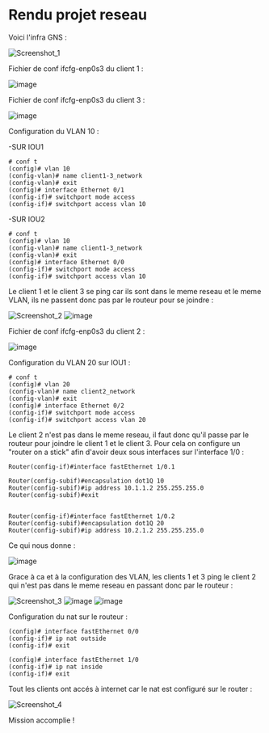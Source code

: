 # Rendu projet reseau

Voici l'infra GNS :

![Screenshot_1](https://user-images.githubusercontent.com/34342829/57858497-77aa8b80-77f1-11e9-80d8-076469d5bcad.png)



Fichier de conf ifcfg-enp0s3 du client 1 :

![image](https://user-images.githubusercontent.com/34342829/58159461-db630780-7c7c-11e9-9fd8-3ddcc6d33db2.png)

Fichier de conf ifcfg-enp0s3 du client 3 :

![image](https://user-images.githubusercontent.com/34342829/58159571-17966800-7c7d-11e9-9bc5-e71734333107.png)

Configuration du VLAN 10 :

-SUR IOU1
``````
# conf t
(config)# vlan 10
(config-vlan)# name client1-3_network
(config-vlan)# exit
(config)# interface Ethernet 0/1
(config-if)# switchport mode access
(config-if)# switchport access vlan 10
``````
-SUR IOU2
``````
# conf t
(config)# vlan 10
(config-vlan)# name client1-3_network
(config-vlan)# exit
(config)# interface Ethernet 0/0
(config-if)# switchport mode access
(config-if)# switchport access vlan 10
``````

Le client 1 et le client 3 se ping car ils sont dans le meme reseau et le meme VLAN, ils ne passent donc pas par le routeur pour se joindre : 

![Screenshot_2](https://user-images.githubusercontent.com/34342829/57858624-af193800-77f1-11e9-81cf-4843e014e4ef.png)
![image](https://user-images.githubusercontent.com/34342829/58162908-53ccc700-7c83-11e9-93ec-aefe744348b5.png)

Fichier de conf ifcfg-enp0s3 du client 2 :

![image](https://user-images.githubusercontent.com/34342829/58159961-cfc41080-7c7d-11e9-8f15-79db8b01b747.png)


Configuration du VLAN 20 sur IOU1 :

``````
# conf t
(config)# vlan 20
(config-vlan)# name client2_network
(config-vlan)# exit
(config)# interface Ethernet 0/2
(config-if)# switchport mode access
(config-if)# switchport access vlan 20
``````

Le client 2 n'est pas dans le meme reseau, il faut donc qu'il passe par le routeur pour joindre le client 1 et le client 3.  Pour cela on configure un "router on a stick" afin d'avoir deux sous interfaces sur l'interface 1/0 :

``````
Router(config-if)#interface fastEthernet 1/0.1

Router(config-subif)#encapsulation dot1Q 10
Router(config-subif)#ip address 10.1.1.2 255.255.255.0
Router(config-subif)#exit


Router(config-if)#interface fastEthernet 1/0.2
Router(config-subif)#encapsulation dot1Q 20
Router(config-subif)#ip address 10.2.1.2 255.255.255.0
``````

Ce qui nous donne :

![image](https://user-images.githubusercontent.com/34342829/58160383-a0fa6a00-7c7e-11e9-9d08-0f8694067062.png)


Grace à ca et à la configuration des VLAN, les clients 1 et 3 ping le client 2 qui n'est pas dans le meme reseau en passant donc par le routeur :

![Screenshot_3](https://user-images.githubusercontent.com/34342829/57858862-1afba080-77f2-11e9-9090-c85236082d77.png)
![image](https://user-images.githubusercontent.com/34342829/58163039-90002780-7c83-11e9-91f8-f95b81962f79.png)
![image](https://user-images.githubusercontent.com/34342829/58163150-c8076a80-7c83-11e9-8b49-6acb77290cda.png)



Configuration du nat sur le routeur :

``````
(config)# interface fastEthernet 0/0
(config-if)# ip nat outside
(config-if)# exit

(config)# interface fastEthernet 1/0
(config-if)# ip nat inside
(config-if)# exit
``````

Tout les clients ont accés à internet car le nat est configuré sur le router :

![Screenshot_4](https://user-images.githubusercontent.com/34342829/57858964-5302e380-77f2-11e9-8d25-20c03fa261cf.png)



Mission accomplie !
